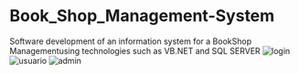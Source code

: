 # Book_Shop_Management-System
Software development of an information system for a BookShop Managementusing technologies such as VB.NET and SQL SERVER 
![login](https://user-images.githubusercontent.com/116908552/210113014-acd697d9-417c-4013-85f1-8f81e2ed40b7.png)
![usuario](https://user-images.githubusercontent.com/116908552/210113099-e6dab0ff-7ecb-4183-890d-481de7db808b.png)
![admin](https://user-images.githubusercontent.com/116908552/210113343-ceb03d23-df3f-484d-a3b7-1b670308ab12.png)

